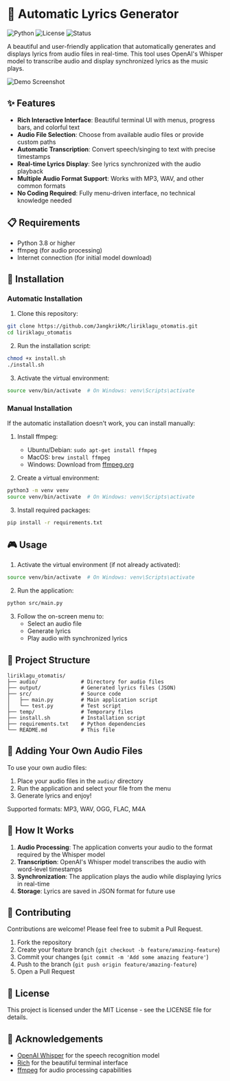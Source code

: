 # 🎵 Automatic Lyrics Generator

![Python](https://img.shields.io/badge/Python-3.8%2B-blue)
![License](https://img.shields.io/badge/License-MIT-green)
![Status](https://img.shields.io/badge/Status-Active-brightgreen)

A beautiful and user-friendly application that automatically generates and displays lyrics from audio files in real-time. This tool uses OpenAI's Whisper model to transcribe audio and display synchronized lyrics as the music plays.

![Demo Screenshot](https://via.placeholder.com/800x400?text=Automatic+Lyrics+Generator)

## ✨ Features

- **Rich Interactive Interface**: Beautiful terminal UI with menus, progress bars, and colorful text
- **Audio File Selection**: Choose from available audio files or provide custom paths
- **Automatic Transcription**: Convert speech/singing to text with precise timestamps
- **Real-time Lyrics Display**: See lyrics synchronized with the audio playback
- **Multiple Audio Format Support**: Works with MP3, WAV, and other common formats
- **No Coding Required**: Fully menu-driven interface, no technical knowledge needed

## 📋 Requirements

- Python 3.8 or higher
- ffmpeg (for audio processing)
- Internet connection (for initial model download)

## 🚀 Installation

### Automatic Installation

1. Clone this repository:
```bash
git clone https://github.com/JangkrikMc/liriklagu_otomatis.git
cd liriklagu_otomatis
```

2. Run the installation script:
```bash
chmod +x install.sh
./install.sh
```

3. Activate the virtual environment:
```bash
source venv/bin/activate  # On Windows: venv\Scripts\activate
```

### Manual Installation

If the automatic installation doesn't work, you can install manually:

1. Install ffmpeg:
   - Ubuntu/Debian: `sudo apt-get install ffmpeg`
   - MacOS: `brew install ffmpeg`
   - Windows: Download from [ffmpeg.org](https://ffmpeg.org/download.html)

2. Create a virtual environment:
```bash
python3 -m venv venv
source venv/bin/activate  # On Windows: venv\Scripts\activate
```

3. Install required packages:
```bash
pip install -r requirements.txt
```

## 🎮 Usage

1. Activate the virtual environment (if not already activated):
```bash
source venv/bin/activate  # On Windows: venv\Scripts\activate
```

2. Run the application:
```bash
python src/main.py
```

3. Follow the on-screen menu to:
   - Select an audio file
   - Generate lyrics
   - Play audio with synchronized lyrics

## 📁 Project Structure

```
liriklagu_otomatis/
├── audio/              # Directory for audio files
├── output/             # Generated lyrics files (JSON)
├── src/                # Source code
│   ├── main.py         # Main application script
│   └── test.py         # Test script
├── temp/               # Temporary files
├── install.sh          # Installation script
├── requirements.txt    # Python dependencies
└── README.md           # This file
```

## 🎵 Adding Your Own Audio Files

To use your own audio files:

1. Place your audio files in the `audio/` directory
2. Run the application and select your file from the menu
3. Generate lyrics and enjoy!

Supported formats: MP3, WAV, OGG, FLAC, M4A

## 🔧 How It Works

1. **Audio Processing**: The application converts your audio to the format required by the Whisper model
2. **Transcription**: OpenAI's Whisper model transcribes the audio with word-level timestamps
3. **Synchronization**: The application plays the audio while displaying lyrics in real-time
4. **Storage**: Lyrics are saved in JSON format for future use

## 🤝 Contributing

Contributions are welcome! Please feel free to submit a Pull Request.

1. Fork the repository
2. Create your feature branch (`git checkout -b feature/amazing-feature`)
3. Commit your changes (`git commit -m 'Add some amazing feature'`)
4. Push to the branch (`git push origin feature/amazing-feature`)
5. Open a Pull Request

## 📝 License

This project is licensed under the MIT License - see the LICENSE file for details.

## 🙏 Acknowledgements

- [OpenAI Whisper](https://github.com/openai/whisper) for the speech recognition model
- [Rich](https://github.com/Textualize/rich) for the beautiful terminal interface
- [ffmpeg](https://ffmpeg.org/) for audio processing capabilities